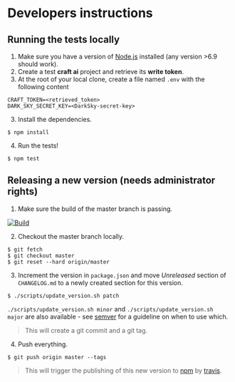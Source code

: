 # Developers instructions #

## Running the tests locally ##

1. Make sure you have a version of [Node.js](https://nodejs.org) installed (any version >6.9 should work).
1. Create a test **craft ai** project and retrieve its **write token**.
2. At the root of your local clone, create a file named `.env` with the following content

  ```
  CRAFT_TOKEN=<retrieved_token>
  DARK_SKY_SECRET_KEY=<DarkSky-secret-key>
  ```

3. Install the dependencies.

  ```console
  $ npm install
  ```

4. Run the tests!

  ```console
  $ npm test
  ```

## Releasing a new version (needs administrator rights) ##

1. Make sure the build of the master branch is passing.

  [![Build](https://img.shields.io/travis/craft-ai/craft-ai-kit-energy/master.svg?style=flat-square)](https://travis-ci.org/craft-ai/craft-ai-kit-energy)

2. Checkout the master branch locally.

  ```console
  $ git fetch
  $ git checkout master
  $ git reset --hard origin/master
  ```

3. Increment the version in `package.json` and move _Unreleased_ section
   of `CHANGELOG.md` to a newly created section for this version.

  ```console
  $ ./scripts/update_version.sh patch
  ```

  `./scripts/update_version.sh minor` and `./scripts/update_version.sh major` are
  also available - see [semver](http://semver.org) for a guideline on when to
  use which.

  > This will create a git commit and a git tag.

4. Push everything.

  ```console
  $ git push origin master --tags
  ```

  > This will trigger the publishing of this new version to [npm](https://www.npmjs.com/package/craft-ai-kit-energy) by [travis](https://travis-ci.org/craft-ai/craft-ai-kit-energy).

